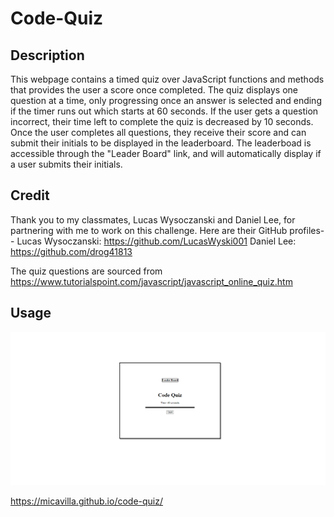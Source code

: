 # Code-Quiz

## Description
This webpage contains a timed quiz over JavaScript functions and methods that provides the user a score once completed. The quiz displays one question at a time, only progressing once an answer is selected and ending if the timer runs out which starts at 60 seconds. If the user gets a question incorrect, their time left to complete the quiz is decreased by 10 seconds. Once the user completes all questions, they receive their score and can submit their initials to be displayed in the leaderboard. The leaderboad is accessible through the "Leader Board" link, and will automatically display if a user submits their initials.

## Credit
Thank you to my classmates, Lucas Wysoczanski and Daniel Lee, for partnering with me to work on this challenge. Here are their GitHub profiles--
Lucas Wysoczanski: https://github.com/LucasWyski001
Daniel Lee: https://github.com/drog41813

The quiz questions are sourced from https://www.tutorialspoint.com/javascript/javascript_online_quiz.htm

## Usage
![Webpage Screenshot](codequiz-screenshot.png)

https://micavilla.github.io/code-quiz/